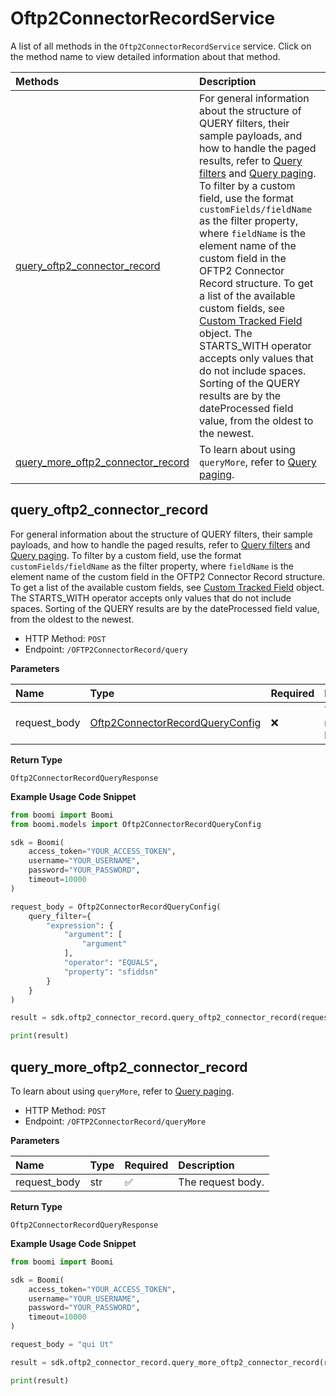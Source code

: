# Oftp2ConnectorRecordService

A list of all methods in the `Oftp2ConnectorRecordService` service. Click on the method name to view detailed information about that method.

| Methods                                                                 | Description                                                                                                                                                                                                                                                                                                                                                                                                                                                                                                                                                                                                                                                                                                                                          |
| :---------------------------------------------------------------------- | :--------------------------------------------------------------------------------------------------------------------------------------------------------------------------------------------------------------------------------------------------------------------------------------------------------------------------------------------------------------------------------------------------------------------------------------------------------------------------------------------------------------------------------------------------------------------------------------------------------------------------------------------------------------------------------------------------------------------------------------------------- |
| [query_oftp2_connector_record](#query_oftp2_connector_record)           | For general information about the structure of QUERY filters, their sample payloads, and how to handle the paged results, refer to [Query filters](#section/Introduction/Query-filters) and [Query paging](#section/Introduction/Query-paging). To filter by a custom field, use the format `customFields/fieldName` as the filter property, where `fieldName` is the element name of the custom field in the OFTP2 Connector Record structure. To get a list of the available custom fields, see [Custom Tracked Field](/api/platformapi#tag/CustomTrackedField) object. The STARTS_WITH operator accepts only values that do not include spaces. Sorting of the QUERY results are by the dateProcessed field value, from the oldest to the newest. |
| [query_more_oftp2_connector_record](#query_more_oftp2_connector_record) | To learn about using `queryMore`, refer to [Query paging](#section/Introduction/Query-paging).                                                                                                                                                                                                                                                                                                                                                                                                                                                                                                                                                                                                                                                       |

## query_oftp2_connector_record

For general information about the structure of QUERY filters, their sample payloads, and how to handle the paged results, refer to [Query filters](#section/Introduction/Query-filters) and [Query paging](#section/Introduction/Query-paging). To filter by a custom field, use the format `customFields/fieldName` as the filter property, where `fieldName` is the element name of the custom field in the OFTP2 Connector Record structure. To get a list of the available custom fields, see [Custom Tracked Field](/api/platformapi#tag/CustomTrackedField) object. The STARTS_WITH operator accepts only values that do not include spaces. Sorting of the QUERY results are by the dateProcessed field value, from the oldest to the newest.

- HTTP Method: `POST`
- Endpoint: `/OFTP2ConnectorRecord/query`

**Parameters**

| Name         | Type                                                                            | Required | Description       |
| :----------- | :------------------------------------------------------------------------------ | :------- | :---------------- |
| request_body | [Oftp2ConnectorRecordQueryConfig](../models/Oftp2ConnectorRecordQueryConfig.md) | ❌       | The request body. |

**Return Type**

`Oftp2ConnectorRecordQueryResponse`

**Example Usage Code Snippet**

```python
from boomi import Boomi
from boomi.models import Oftp2ConnectorRecordQueryConfig

sdk = Boomi(
    access_token="YOUR_ACCESS_TOKEN",
    username="YOUR_USERNAME",
    password="YOUR_PASSWORD",
    timeout=10000
)

request_body = Oftp2ConnectorRecordQueryConfig(
    query_filter={
        "expression": {
            "argument": [
                "argument"
            ],
            "operator": "EQUALS",
            "property": "sfiddsn"
        }
    }
)

result = sdk.oftp2_connector_record.query_oftp2_connector_record(request_body=request_body)

print(result)
```

## query_more_oftp2_connector_record

To learn about using `queryMore`, refer to [Query paging](#section/Introduction/Query-paging).

- HTTP Method: `POST`
- Endpoint: `/OFTP2ConnectorRecord/queryMore`

**Parameters**

| Name         | Type | Required | Description       |
| :----------- | :--- | :------- | :---------------- |
| request_body | str  | ✅       | The request body. |

**Return Type**

`Oftp2ConnectorRecordQueryResponse`

**Example Usage Code Snippet**

```python
from boomi import Boomi

sdk = Boomi(
    access_token="YOUR_ACCESS_TOKEN",
    username="YOUR_USERNAME",
    password="YOUR_PASSWORD",
    timeout=10000
)

request_body = "qui Ut"

result = sdk.oftp2_connector_record.query_more_oftp2_connector_record(request_body=request_body)

print(result)
```

